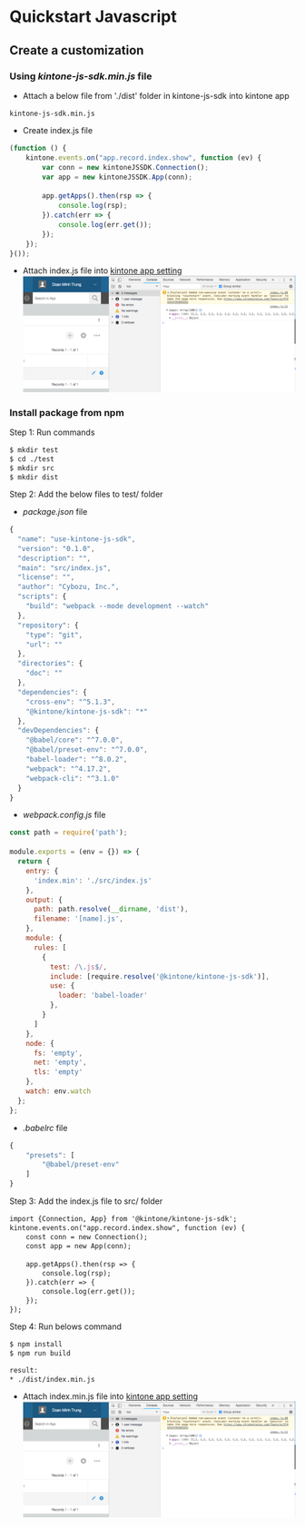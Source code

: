 # Quickstart Javascript

## Create a customization
### Using *kintone-js-sdk.min.js* file

* Attach a below file from './dist' folder in kintone-js-sdk into kintone app
```
kintone-js-sdk.min.js
```
* Create index.js file

```javascript
(function () {
    kintone.events.on("app.record.index.show", function (ev) {
        var conn = new kintoneJSSDK.Connection();
        var app = new kintoneJSSDK.App(conn);

        app.getApps().then(rsp => {
            console.log(rsp);
        }).catch(err => {
            console.log(err.get());
        });
    });
}());
```
* Attach index.js file into [kintone app setting](https://get.kintone.help/hc/en-us/articles/115001237528#App
)
![](../img/result.PNG)

### Install package from npm
Step 1: Run commands
```
$ mkdir test
$ cd ./test
$ mkdir src
$ mkdir dist
```
Step 2: Add the below files to test/ folder

* *package.json* file
```javascript
{
  "name": "use-kintone-js-sdk",
  "version": "0.1.0",
  "description": "",
  "main": "src/index.js",
  "license": "",
  "author": "Cybozu, Inc.",
  "scripts": {
    "build": "webpack --mode development --watch"
  },
  "repository": {
    "type": "git",
    "url": ""
  },
  "directories": {
    "doc": ""
  },
  "dependencies": {
    "cross-env": "^5.1.3",
    "@kintone/kintone-js-sdk": "*"
  },
  "devDependencies": {
    "@babel/core": "^7.0.0",
    "@babel/preset-env": "^7.0.0",
    "babel-loader": "^8.0.2",
    "webpack": "^4.17.2",
    "webpack-cli": "^3.1.0"
  }
}

```

* *webpack.config.js* file
```javascript
const path = require('path');

module.exports = (env = {}) => {
  return {
    entry: {
      'index.min': './src/index.js'
    },
    output: {
      path: path.resolve(__dirname, 'dist'),
      filename: '[name].js',
    },
    module: {
      rules: [
        {
          test: /\.js$/,
          include: [require.resolve('@kintone/kintone-js-sdk')],
          use: {
            loader: 'babel-loader'
          },
        }
      ]
    },
    node: {
      fs: 'empty',
      net: 'empty',
      tls: 'empty'
    },
    watch: env.watch
  };
};
```

* *.babelrc* file
```javascript
{
    "presets": [
        "@babel/preset-env"
    ]
}
```

Step 3: Add the index.js file to src/ folder

```javacript
import {Connection, App} from '@kintone/kintone-js-sdk';
kintone.events.on("app.record.index.show", function (ev) {
    const conn = new Connection();
    const app = new App(conn);

    app.getApps().then(rsp => {
        console.log(rsp);
    }).catch(err => {
        console.log(err.get());
    });
});
```


Step 4: Run belows command

```
$ npm install
$ npm run build
```

```
result:
* ./dist/index.min.js
```

* Attach index.min.js file into [kintone app setting](https://get.kintone.help/hc/en-us/articles/115001237528#App
)
![](../img/result.PNG)
